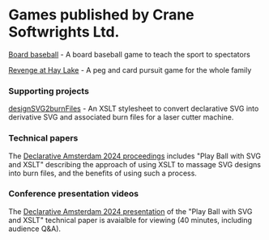 # Games published by Crane Softwrights Ltd.

[Board baseball](https://github.com/CraneSoftwrights/board-baseball#readme) - A board baseball game to teach the sport to spectators 

[Revenge at Hay Lake](https://github.com/CraneSoftwrights/revenge#readme) - A peg and card pursuit game for the whole family 

### Supporting projects

[designSVG2burnFiles](https://github.com/CraneSoftwrights/designSVG2burnFiles#readme) - An XSLT stylesheet to convert declarative SVG into derivative SVG and associated burn files for a laser cutter machine.

### Technical papers

The [Declarative Amsterdam 2024 proceedings](https://declarative.amsterdam/article?doi=da.2024.holman.play-ball) includes "Play Ball with SVG and XSLT" describing the approach of using XSLT to massage SVG designs into burn files, and the benefits of using such a process.


### Conference presentation videos

The [Declarative Amsterdam 2024 presentation](https://bit.ly/da2024video) of the "Play Ball with SVG and XSLT" technical paper is avaialble for viewing (40 minutes, including audience Q&A).
